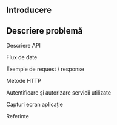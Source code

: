 ## Introducere

## Descriere problemă 

Descriere API

Flux de date

Exemple de request / response

Metode HTTP

Autentificare și autorizare servicii utilizate

Capturi ecran aplicație 

Referinte

